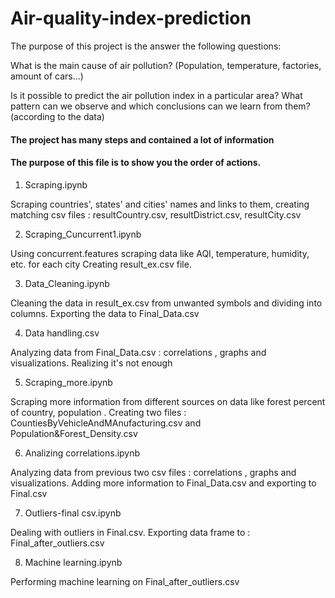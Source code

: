 # Air-quality-index-prediction
The purpose of this project is the answer the following questions:

What is the main cause of air pollution?
(Population, temperature, factories, amount of cars…)

Is it possible to predict the air pollution index in a particular area?
What pattern can we observe and which conclusions can we learn from them? (according to the data)

#### The project has many steps and contained a lot of information 
#### The purpose of this file is to show you the order of actions.

1. Scraping.ipynb 

Scraping countries', states' and cities' names and links to them, creating matching csv files : 
resultCountry.csv, resultDistrict.csv, resultCity.csv

2. Scraping_Cuncurrent1.ipynb

Using concurrent.features scraping data like AQI, temperature, humidity, etc. for each city 
Creating result_ex.csv file.

3. Data_Cleaning.ipynb

Cleaning the data in result_ex.csv from unwanted symbols and dividing into columns. Exporting the data to Final_Data.csv 

4. Data handling.csv 

Analyzing data from Final_Data.csv : correlations , graphs and visualizations. Realizing it's not enough

5. Scraping_more.ipynb 

Scraping more information from different sources on data like forest percent of country, population .
Creating two files : CountiesByVehicleAndMAnufacturing.csv and Population&Forest_Density.csv

6. Analizing correlations.ipynb

Analyzing data from previous two csv files : correlations , graphs and visualizations. 
Adding more information to Final_Data.csv and exporting to Final.csv

7. Outliers-final csv.ipynb

Dealing with outliers in Final.csv. Exporting data frame to : Final_after_outliers.csv

8. Machine learning.ipynb

Performing machine learning on Final_after_outliers.csv

